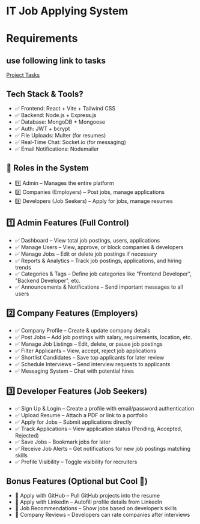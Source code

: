 # IT Job Applying System

# Requirements

## use following link to tasks

[Project Tasks](https://tree.taiga.io/project/backendexpert-job-applying-system/kanban)


## Tech Stack & Tools?

- ✅ Frontend: React + Vite + Tailwind CSS
- ✅ Backend: Node.js + Express.js
- ✅ Database: MongoDB + Mongoose
- ✅ Auth: JWT + bcrypt
- ✅ File Uploads: Multer (for resumes)
- ✅ Real-Time Chat: Socket.io (for messaging)
- ✅ Email Notifications: Nodemailer

## 🔹 Roles in the System

- 1️⃣ Admin – Manages the entire platform
- 2️⃣ Companies (Employers) – Post jobs, manage applications
- 3️⃣ Developers (Job Seekers) – Apply for jobs, manage resumes

## 1️⃣ Admin Features (Full Control)

- ✅ Dashboard – View total job postings, users, applications
- ✅ Manage Users – View, approve, or block companies & developers
- ✅ Manage Jobs – Edit or delete job postings if necessary
- ✅ Reports & Analytics – Track job postings, applications, and hiring trends
- ✅ Categories & Tags – Define job categories like "Frontend Developer", "Backend Developer", etc.
- ✅ Announcements & Notifications – Send important messages to all users

## 2️⃣ Company Features (Employers)

- ✅ Company Profile – Create & update company details
- ✅ Post Jobs – Add job postings with salary, requirements, location, etc.
- ✅ Manage Job Listings – Edit, delete, or pause job postings
- ✅ Filter Applicants – View, accept, reject job applications
- ✅ Shortlist Candidates – Save top applicants for later review
- ✅ Schedule Interviews – Send interview requests to applicants
- ✅ Messaging System – Chat with potential hires


## 3️⃣ Developer Features (Job Seekers)

- ✅ Sign Up & Login – Create a profile with email/password authentication
- ✅ Upload Resume – Attach a PDF or link to a portfolio
- ✅ Apply for Jobs – Submit applications directly
- ✅ Track Applications – View application status (Pending, Accepted, Rejected)
- ✅ Save Jobs – Bookmark jobs for later
- ✅ Receive Job Alerts – Get notifications for new job postings matching skills
- ✅ Profile Visibility – Toggle visibility for recruiters


## Bonus Features (Optional but Cool 🚀)

- 🔹 Apply with GitHub – Pull GitHub projects into the resume
- 🔹 Apply with LinkedIn – Autofill profile details from LinkedIn
- 🔹 Job Recommendations – Show jobs based on developer’s skills
- 🔹 Company Reviews – Developers can rate companies after interviews